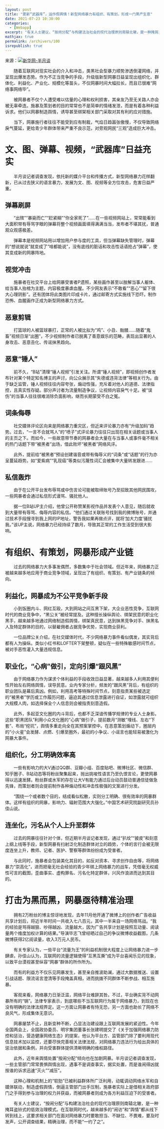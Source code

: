 ```yaml
---
layout: post
title: "更新“武器库”，运作假舆情！新型网络暴力有组织、有策划，形成一门黑产生意"
date: 2021-07-23 10:30:00
categories: 
  - [Webapp]
excerpt: "有关人士建议，“按闹分配”与构建法治社会的现代治理原则南辕北辙，是一种掩耳盗铃式的低效治理模式。在互联网时代，越来越多的“闹访”和“舆情”都从线下转到线上，这要求相关部门在面对网络暴力时要敢担当、不缺位、不畏难，要及时发声，公开调查结果，精确治理，而不能“一约了之”。"
mathjax: true
permalink: /archivers/100
isrepublish: true
---
```


来源：[![新华网-半月谈](https://img.shields.io/badge/新华网-半月谈-brightgreen)](http://www.xinhuanet.com/politics/2020-07/21/c_1126263679.htm)

　　随着互联网对现实社会的介入和冲击，类黑社会型暴力顺势渗透倒灌网络，并呈现出爆发态势。作为不正当竞争的手段，升级版新型网暴日益呈现出组织化、群体化、利益化、产业化、规模化等苗头，不仅网暴时间大幅拉长，而且已很难“网络事网络毕”。

　　被网暴者不仅个人遭受难以估量的心理和权利损害，其亲友乃至无关路人亦会被无辜牵连。施暴及策划者的目的常常也不是简单的情绪发泄，而是有着各种利益诉求。他们以网暴制造舆情，诱导甚至绑架相关部门采取对其有利的应对措施。

　　当下，网暴施行者往往不能受到应有制裁，气焰日趋嚣张傲慢，不仅导致网络戾气蔓延，更给青少年群体带来严重不良示范，对旁观网民“三观”造成巨大冲击。

# 文、图、弹幕、视频，“武器库”日益充实

　　半月谈记者调查发现，依托新的媒介平台和传播方式，新型网络暴力花样翻新，已从过去狭义的语言暴力，发展为文、图、视频等全方位攻击，危害日益严重。

## 弹幕刷屏

　　“出殡”“暴毙而亡”“赶紧糊”“你全家死了”……在一些视频网站上，常常能看到大面积带有辱骂字眼的弹幕将整个视频画面填得满满当当，发布者不堪其扰，普通观众观感极差。

　　弹幕本是视频网站用以增加用户参与度的工具，但当弹幕缺失管理时，弹幕的“想说就说”就变成了“啥都能说”，没有底线的脏话和攻击性话语抢占“弹幕”，使其变成新的网暴阵地。

## 视觉冲击

　　施暴者在社交平台上给网暴受害者P遗照，某些画作甚至以肢解当事人躯体、给当事人抬棺为主题，内容极度暴虐血腥。不少网友表示“不敢看”“恶心”“留下很大心理阴影”。还有团体将此类图片印成卡片，通过邮寄方式实施线下恐吓。制作恐怖、血腥画作正成为新型网络暴力方式。

## 恶意剪辑

　　打篮球的人被篮球暴打，正常的人被比拟为“鸡”、小丑、骷髅……随着“鬼畜”视频日渐“出圈”，不少视频制作者已脱离了善意娱乐的范畴，表现出显著的人身攻击、恶意丑化、传谣抹黑趋向。

## 恶意“锤人”

　　前不久，“B站”清理“锤人视频”引发关注。所谓“锤人视频”，即视频创作者发布针对某个特定知名博主的声讨，向公众展示其“失德或违背法律”等相关行为。由于缺乏监管，锤人视频往往内容夸张，煽动性强，充斥着对他人的道德、法律指控，且真实性存疑。部分声讨者为流量制造争议，让视频内容戾气十足。被“误伤”的当事人往往很难消除负面影响，继而长期蒙受不白之冤。

## 词条侮辱

　　社交媒体评论区向来是网络暴力重灾区，但近来评论暴力亦有“升级加码”趋势。过去，“一言不合就骂人”的“喷子”式评论暴力往往只出现在相关话题或当事人的主页之下。而如今，一些故意带节奏的网暴者会大量在与当事人或事件毫不相关的热门话题下带“被黑者”出场，借此败坏“被黑者”网络风评。

　　此外，提前给“被黑者”预设创建谐音或带有侮辱义的“词条”或“话题”的行为亦呈蔓延趋势。如“爱紫病”“乳现癌”等类似污蔑性词汇会被集中大量转发跟进……

## 私信轰炸

　　由于在公开平台发布辱骂或中伤言论可能被取缔账号乃至招致其他网民围攻，一些网暴者会通过私信形式谩骂、骚扰他人。

　　据一位B站UP主介绍，他曾公开称赞某影视作品并发表个人意见，随后就收到大量带有辱骂、侮辱内容的私信。“他们通过关联账号找到我的微博账号，并通过技术手段搜寻到我上网的IP地址，警告我如果再做点评，就将‘加大力度’骚扰我。”该UP主说，网络暴力已经持续了数月，导致其正常的工作生活受到很大影响。

# 有组织、有策划，网暴形成产业链

　　过去的网络暴力大多事发偶然，多数集中于社会领域。但近年来，网络暴力正被越来越多地应用于商业竞争领域，呈现出了有组织、有策划、有产业链条的倾向。

## 利益化，网暴成为不公平竞争新手段

　　小到饭圈内斗、网红互殴，大到网站之间互黑下架，大企业恶性竞争，互联网时代的商业竞争中，“黑公关”被经常提及。这种擅长操纵舆论、绑架民意的职业化黑手，越来越多地通过网络制造假舆情，绑架真民意，达到抹黑竞争对手、抹黑名人及特定群体的目的，以替雇佣者占据竞争优势，实现商业获利。

　　一位品牌公关介绍，在社交媒体时代，不少网络暴力事件看似偶发，其实背后都有人为操纵。类似小红书和LOFTER下架整顿，疑似在一些特殊敏感时间节点，被对手恶性灌入大量违规信息。

## 职业化，“心病”做引，定向引爆“跟风黑”

　　由于网络暴力作为谋求个体利益的手段收效日益显著，越来越多人利用其便利性开始左右网络舆情，误导民意。业内专家分析，频发的“跟风黑”背后，有组织的职业团队是幕后真凶。例如，利用高考等特殊时间节点，刻意指责某些被选定的“被黑者”学历或工作履历问题，逼迫其通过信息泄露进行自证，如泄露就可组织大规模人肉，如选择保全个人信息则会被指责刻意造假。

　　此外，多起亚文化圈的内斗背后，也都不乏深谙传播学规律的专业人士身影。这些“职黑团队”利用小众文化圈的“心病”做引子，提前数月“测敏”埋线、左右“下套”、布局“挖坑”，舆情多重走向全在其预案掌控中。在恶意策划煽动下，圈层内的“小火星”会发酵、点燃、引爆至圈外，最初的小争议、小谣言也能轻易被激化为网暴大事件。

## 组织化，分工明确效率高

　　一些有影响力的大V通过QQ群、豆瓣小组、百度贴吧、微博社区、微信群、知乎圈子、B站动态等将粉丝聚集起来，抛出挑唆性语言乃至仇恨言论，更使网暴得以迅速发酵。粉丝群或水军的存在让大V有能力通过后台动员鼓动普通信徒做急先锋，而策划者则会提前制作各种煽动性和冲击性极强的文案进行分发。

　　“围绕一个或者数个目的，结成看似松散，实则分工明确、很有效率的网暴群体。这样有组织的网暴，影响力、辐射范围大大强化。”中国艺术研究院副研究员孙佳山说。

## 连坐化，污名从个人上升至群体

　　过去的网暴往往针对个体，但近期半月谈记者发现，通过“扒坟”“披皮”和刻意上纲上线等手段，新型网暴有扫射泛化制造群体对立的趋势，个体的言行会被无限度连坐上升，教师、记者、医护、警察等群体纷纷成为受害者。

　　与此同时，施暴者会包装美化其目的，如反对资本、寻求创作自由等，将网络暴力“崇高化”，进而把毫无社会经验的青少年绑上网络暴力的战车，凭借毫无权威性可言的截图，歪曲事实、虚构罪名、污名化特定群体，兴风作浪进而达到其目的。

# 打击为黑而黑，网暴亟待精准治理

　　拥有2万粉丝的博主惊讶地发现，去年11月他开通了微博上的创作者广告收益共享计划后，将近半年时间一共收入七八百元，其中一半来自一场网络骂战。“我的经验是骂得越狠、吵得越凶、流量越大，因为广告共享计划是按照互动量、阅读量两个维度加权计算的结果。”导演毕志飞曾经晒过自己的争议微博收益截图，几条微博获得2亿阅读量，收入3万元人民币。

　　有关专家认为，一些平台“流量为王”的利益机制很大程度上让网络暴力进一步肆虐。孙佳山认为，互联网的流量逻辑使得“互黑互撕”成为平台喜闻乐见的现象，以致平台漠视甚至纵容“网暴”群体的所作所为。

　　而有的利益方不仅乐见网暴发生，甚至亲自推波助澜，通过大数据推送、设置引战话题、限流谣言澄清等手段掩盖真相，进而挑拨不同群体不断参战、相互施暴。

　　客观来看，网络暴力日渐泛滥，网络平台难辞其咎。不过，平台确实背不动网暴所有的“锅”。法律专家表示，到底哪些不当互联网行为属于网络暴力，到现在也没有明确的法律法规界定。这一方面让网暴者有恃无恐，另一方面也助长了网络不良风气，形成集体无意识。

　　网暴屡禁不止，且新变种不断，凸显法治建设跟上互联网发展的紧迫性。今年全国两会上，全国政协委员、明宇集团董事长张建明提交了《关于加强网络暴力防控和惩治，营造健康网络生态》的提案，他认为平台方、监管部门除了要利用现代信息技术加以监控，还要尽快完善相关法律法规，对网络暴力违法行为给出具体的惩治依据和条例，并向受害群体提供清晰明确的维权路径。

　　此外，近年来舆情处置“按闹分配”倾向也在加剧网暴。半月谈记者调查发现，一些主管部门常常畏惧舆情出现，遇事不是调查事实，据实处置，而是谁闹得凶就按谁的诉求迅速“灭火”“减压”。

　　这种心理和机制上的“软肋”已被利益群体所广泛利用，动辄调动网络水军和自媒体联动，制造虚假舆情，倒逼主管部门出手压制，施暴者实际上是借相关政府部门之手得到参与治理的权力并获益，而被网暴者则成为各方利益压迫下的受害者。

　　有关人士建议，“按闹分配”与构建法治社会的现代治理原则南辕北辙，是一种掩耳盗铃式的低效治理模式。在互联网时代，越来越多的“闹访”和“舆情”都从线下转到线上，这要求相关部门在面对网络暴力时要敢担当、不缺位、不畏难，要及时发声，公开调查结果，精确治理，而不能“一约了之”。